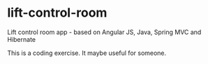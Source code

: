 # lift-control-room
Lift control room app - based on Angular JS, Java, Spring MVC and Hibernate

This is a coding exercise. It maybe useful for someone.

